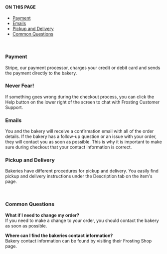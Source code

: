<section class="index-list">
  <h4>ON THIS PAGE</h4>
  
- [Payment](#payment)
- [Emails](#emails)
- [Pickup and Delivery](#pickup-and-delivery)
- [Common Questions](#common-questions)
  
</section>
<br>  

### Payment
Stripe, our payment processor, charges your credit or debit card and sends the payment directly to the bakery.  

<section class="callout-yellow">
<h3>Never Fear!</h3>
<p>If something goes wrong during the checkout process, you can click the Help button on the lower right of the screen to chat with Frosting Customer Support.</p>
</section>

### Emails 
You and the bakery will receive a confirmation email with all of the order details.  If the bakery has a follow-up question or an issue with your order, they will contact you as soon as possible.  This is why it is important to make sure during checkout that your contact information is correct.

### Pickup and Delivery  
Bakeries have different procedures for pickup and delivery. You easily find pickup and delivery instructions under the Description tab on the item's page.  

<br>  

### Common Questions  
**What if I need to change my order?**  
If you need to make a change to your order, you should contact the bakery as soon as possible.  

**Where can I find the bakeries contact information?**  
Bakery contact information can be found by visiting their Frosting Shop page.  